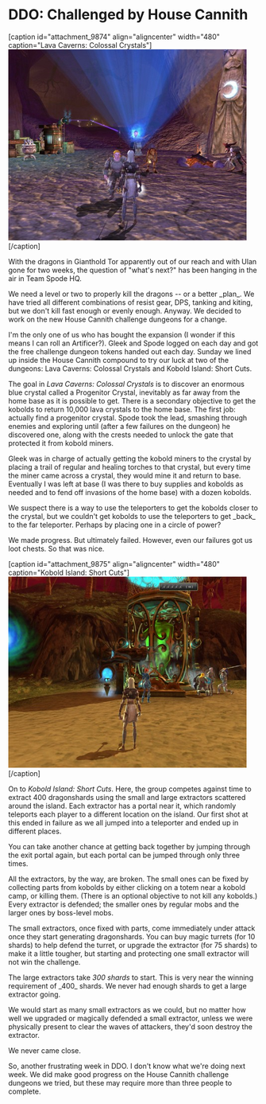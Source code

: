 # DDO: Challenged by House Cannith

[caption id="attachment\_9874" align="aligncenter" width="480" caption="Lava Caverns: Colossal Crystals"][![](../uploads/2011/12/dndclient-2011-12-04-23-14-19-46-480x384.jpg "Lava Caverns: Colossal Crystals")](../uploads/2011/12/dndclient-2011-12-04-23-14-19-46.jpg)[/caption]

With the dragons in Gianthold Tor apparently out of our reach and with Ulan gone for two weeks, the question of "what's next?" has been hanging in the air in Team Spode HQ.

We need a level or two to properly kill the dragons -- or a better \_plan\_. We have tried all different combinations of resist gear, DPS, tanking and kiting, but we don't kill fast enough or evenly enough. Anyway. We decided to work on the new House Cannith challenge dungeons for a change.

I'm the only one of us who has bought the expansion (I wonder if this means I can roll an Artificer?). Gleek and Spode logged on each day and got the free challenge dungeon tokens handed out each day. Sunday we lined up inside the House Cannith compound to try our luck at two of the dungeons: Lava Caverns: Colossal Crystals and Kobold Island: Short Cuts.

The goal in *Lava Caverns: Colossal Crystals* is to discover an enormous blue crystal called a Progenitor Crystal, inevitably as far away from the home base as it is possible to get. There is a secondary objective to get the kobolds to return 10,000 lava crystals to the home base. The first job: actually find a progenitor crystal. Spode took the lead, smashing through enemies and exploring until (after a few failures on the dungeon) he discovered one, along with the crests needed to unlock the gate that protected it from kobold miners.

Gleek was in charge of actually getting the kobold miners to the crystal by placing a trail of regular and healing torches to that crystal, but every time the miner came across a crystal, they would mine it and return to base. Eventually I was left at base (I was there to buy supplies and kobolds as needed and to fend off invasions of the home base) with a dozen kobolds.

We suspect there is a way to use the teleporters to get the kobolds closer to the crystal, but we couldn't get kobolds to use the teleporters to get \_back\_ to the far teleporter. Perhaps by placing one in a circle of power?

We made progress. But ultimately failed. However, even our failures got us loot chests. So that was nice.

[caption id="attachment\_9875" align="aligncenter" width="480" caption="Kobold Island: Short Cuts"][![](../uploads/2011/12/dndclient-2011-12-04-23-59-10-49-480x384.jpg "Kobold Island: Short Cuts")](../uploads/2011/12/dndclient-2011-12-04-23-59-10-49.jpg)[/caption]

On to *Kobold Island: Short Cuts*. Here, the group competes against time to extract 400 dragonshards using the small and large extractors scattered around the island. Each extractor has a portal near it, which randomly teleports each player to a different location on the island. Our first shot at this ended in failure as we all jumped into a teleporter and ended up in different places.

You can take another chance at getting back together by jumping through the exit portal again, but each portal can be jumped through only three times.

All the extractors, by the way, are broken. The small ones can be fixed by collecting parts from kobolds by either clicking on a totem near a kobold camp, or killing them. (There is an optional objective to not kill any kobolds.) Every extractor is defended; the smaller ones by regular mobs and the larger ones by boss-level mobs.

The small extractors, once fixed with parts, come immediately under attack once they start generating dragonshards. You can buy magic turrets (for 10 shards) to help defend the turret, or upgrade the extractor (for 75 shards) to make it a little tougher, but starting and protecting one small extractor will not win the challenge.

The large extractors take *300 shards* to start. This is very near the winning requirement of \_400\_ shards. We never had enough shards to get a large extractor going.

We would start as many small extractors as we could, but no matter how well we upgraded or magically defended a small extractor, unless we were physically present to clear the waves of attackers, they'd soon destroy the extractor.

We never came close.

So, another frustrating week in DDO. I don't know what we're doing next week. We did make good progress on the House Cannith challenge dungeons we tried, but these may require more than three people to complete.
